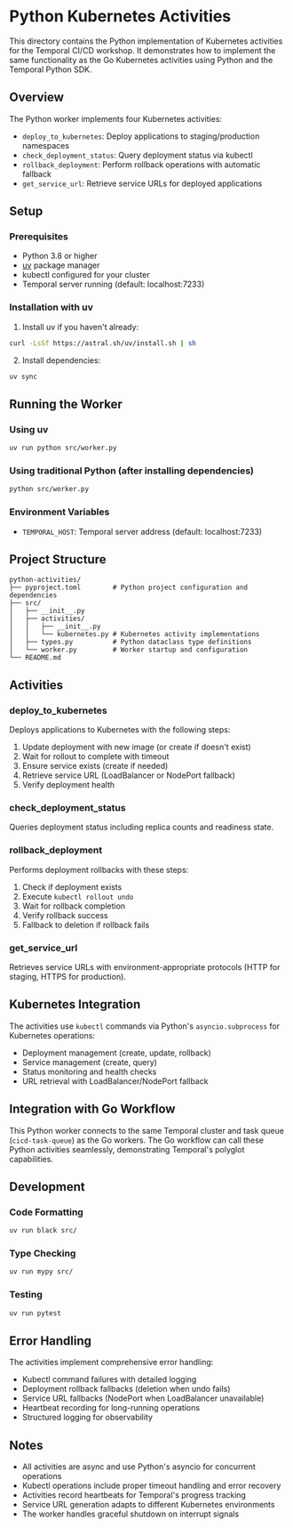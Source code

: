 # Python Kubernetes Activities

This directory contains the Python implementation of Kubernetes activities for the Temporal CI/CD workshop. It demonstrates how to implement the same functionality as the Go Kubernetes activities using Python and the Temporal Python SDK.

## Overview

The Python worker implements four Kubernetes activities:
- `deploy_to_kubernetes`: Deploy applications to staging/production namespaces
- `check_deployment_status`: Query deployment status via kubectl
- `rollback_deployment`: Perform rollback operations with automatic fallback
- `get_service_url`: Retrieve service URLs for deployed applications

## Setup

### Prerequisites
- Python 3.8 or higher
- [uv](https://github.com/astral-sh/uv) package manager
- kubectl configured for your cluster
- Temporal server running (default: localhost:7233)

### Installation with uv

1. Install uv if you haven't already:
```bash
curl -LsSf https://astral.sh/uv/install.sh | sh
```

2. Install dependencies:
```bash
uv sync
```

## Running the Worker

### Using uv
```bash
uv run python src/worker.py
```

### Using traditional Python (after installing dependencies)
```bash
python src/worker.py
```

### Environment Variables
- `TEMPORAL_HOST`: Temporal server address (default: localhost:7233)

## Project Structure

```
python-activities/
├── pyproject.toml        # Python project configuration and dependencies
├── src/
│   ├── __init__.py
│   ├── activities/
│   │   ├── __init__.py
│   │   └── kubernetes.py # Kubernetes activity implementations
│   ├── types.py          # Python dataclass type definitions
│   └── worker.py         # Worker startup and configuration
└── README.md
```

## Activities

### deploy_to_kubernetes
Deploys applications to Kubernetes with the following steps:
1. Update deployment with new image (or create if doesn't exist)
2. Wait for rollout to complete with timeout
3. Ensure service exists (create if needed)
4. Retrieve service URL (LoadBalancer or NodePort fallback)
5. Verify deployment health

### check_deployment_status
Queries deployment status including replica counts and readiness state.

### rollback_deployment
Performs deployment rollbacks with these steps:
1. Check if deployment exists
2. Execute `kubectl rollout undo`
3. Wait for rollback completion
4. Verify rollback success
5. Fallback to deletion if rollback fails

### get_service_url
Retrieves service URLs with environment-appropriate protocols (HTTP for staging, HTTPS for production).

## Kubernetes Integration

The activities use `kubectl` commands via Python's `asyncio.subprocess` for Kubernetes operations:
- Deployment management (create, update, rollback)
- Service management (create, query)
- Status monitoring and health checks
- URL retrieval with LoadBalancer/NodePort fallback

## Integration with Go Workflow

This Python worker connects to the same Temporal cluster and task queue (`cicd-task-queue`) as the Go workers. The Go workflow can call these Python activities seamlessly, demonstrating Temporal's polyglot capabilities.

## Development

### Code Formatting
```bash
uv run black src/
```

### Type Checking
```bash
uv run mypy src/
```

### Testing
```bash
uv run pytest
```

## Error Handling

The activities implement comprehensive error handling:
- Kubectl command failures with detailed logging
- Deployment rollback fallbacks (deletion when undo fails)
- Service URL fallbacks (NodePort when LoadBalancer unavailable)
- Heartbeat recording for long-running operations
- Structured logging for observability

## Notes

- All activities are async and use Python's asyncio for concurrent operations
- Kubectl operations include proper timeout handling and error recovery
- Activities record heartbeats for Temporal's progress tracking
- Service URL generation adapts to different Kubernetes environments
- The worker handles graceful shutdown on interrupt signals